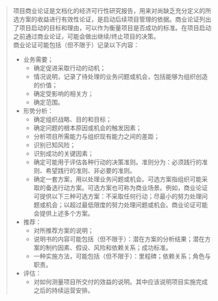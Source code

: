 > 项目商业论证是文档化的经济可行性研究报告，用来对尚缺乏充分定义的所选方案的收益进行有效性论证，是启动后续项目管理的依据。商业论证列出了项目启动的目标和理由，可以作为衡量项目是否成功的标准。在项目启动之前通过商业论证，可能会做出继续/终止项目的决策。  
> 商业论证可能包括（但不限于）记录以下内容：
> - 业务需要；
>   - 确定促进采取行动的动机；
>   - 情况说明，记录了待处理的业务问题或机会，包括能够为组织创造的价值；
>   - 确定受影响的相关方；
>   - 确定范围。
> - 形势分析：
>   - 确定组织战略、目的和目标；
>   - 确定问题的根本原因或机会的触发因素；
>   - 分析项目所需能力与组织现有能力之间的差距；
>   - 识别已知风险；
>   - 识别成功的关键因素；
>   - 确定可能用于评估各种行动的决策准则。准则分为：必须践行的准则、希望践行的准则、非必要的准则。
>   - 确定一套方案，用以处理业务问题或机会。可选方案指组织可能采取的备选行动方案。可选方案也可称为商业场景。例如，商业论证可提供以下三种可选方案：不采取任何行动；尽最小的努力处理问题或机会；以超过最低限度的努力处理问题或机会。商业论证可能会提供上述多个方案。
> - 推荐：
>   - 对所推荐方案的说明；
>   - 说明书的内容可能包括（但不限于）：潜在方案的分析结果；潜在方案的制约因素、假设、风险和依赖关系；成功标准。
>   - 一种实施方法，可能包括（但不限于）：里程碑；依赖关系；角色与职责。
> - 评估：
>   - 对如何测量项目所交付的效益的说明。其中应该说明项目实施完成之后的持续运营安排。

